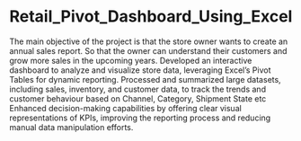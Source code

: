 # Retail_Pivot_Dashboard_Using_Excel

The main objective of the project is that the store owner wants to create an annual sales report. So that the owner can understand their customers and grow more sales in the upcoming years. 
Developed an interactive dashboard to analyze and visualize store data, leveraging Excel’s Pivot Tables for dynamic reporting. 
Processed and summarized large datasets, including sales, inventory, and customer data, to track the trends and customer behaviour based on Channel, Category, Shipment State etc 
Enhanced decision-making capabilities by offering clear visual representations of KPIs, improving the reporting process and reducing manual data manipulation efforts.
